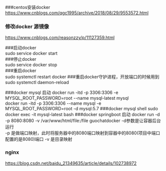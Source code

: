 ###centos安装docker
https://www.cnblogs.com/qgc1995/archive/2018/08/29/9553572.html
### 修改docker 源镜像
https://www.cnblogs.com/reasonzzy/p/11127359.html

###启动docker  
sudo service docker start  
###停止docker   
sudo service docker stop    
###重启docker  
sudo systemctl restart docker
###重启docker守护进程，开放端口的时候用到  
sudo systemctl daemon-reload  


###docker mysql 启动
docker run -itd -p 3306:3306 -e MYSQL_ROOT_PASSWORD=root --name mysql-latest mysql  
docker run -itd -p 3306:3306 --name mysql -e MYSQL_ROOT_PASSWORD=root -d mysql:5.7
###docker mysql shell
sudo docker exec -it mysql-latest bash
###docker springboot 启动
docker run -d -p 8080:8080 -v /var/www/html/file:/file guochatdocker
-d参数是让容器后台运行  
-p 是做端口映射，此时将服务器中的8080端口映射到容器中的8080(项目中端口配置的是8080)端口
-v 是目录映射

### nginx  
https://blog.csdn.net/baidu_21349635/article/details/102738972  
